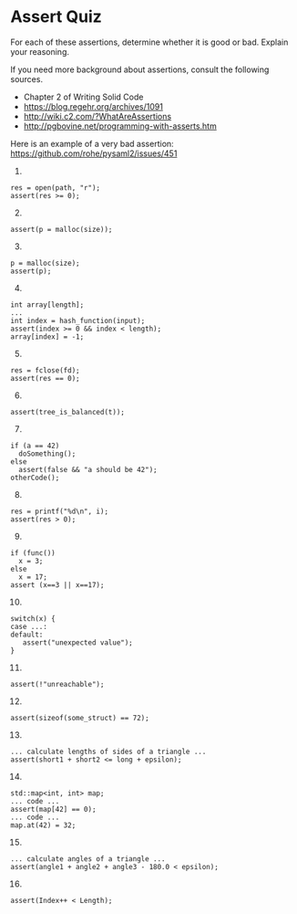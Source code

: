 # Assert Quiz

For each of these assertions, determine whether it is good or
bad. Explain your reasoning.

If you need more background about assertions, consult the following sources.
- Chapter 2 of Writing Solid Code
- https://blog.regehr.org/archives/1091
- http://wiki.c2.com/?WhatAreAssertions
- http://pgbovine.net/programming-with-asserts.htm

Here is an example of a very bad assertion:
  https://github.com/rohe/pysaml2/issues/451

1.
```
res = open(path, "r");
assert(res >= 0);
```

2.
```
assert(p = malloc(size));
```

3.
```
p = malloc(size);
assert(p);
```

4.
```
int array[length];
...
int index = hash_function(input);
assert(index >= 0 && index < length);
array[index] = -1;
```

5.
```
res = fclose(fd);
assert(res == 0);
```

6.
```
assert(tree_is_balanced(t));
```

7.
```
if (a == 42)
  doSomething();
else
  assert(false && "a should be 42");
otherCode();
```

8.
```
res = printf("%d\n", i);
assert(res > 0);
```

9.
```
if (func())
  x = 3;
else
  x = 17;
assert (x==3 || x==17);
```

10.
```
switch(x) {
case ...:
default:
   assert("unexpected value");
}
```

11.
```
assert(!"unreachable");
```

12.
```
assert(sizeof(some_struct) == 72);
```

13.
```
... calculate lengths of sides of a triangle ...
assert(short1 + short2 <= long + epsilon);
```

14.
```
std::map<int, int> map;
... code ...
assert(map[42] == 0);
... code ...
map.at(42) = 32;
```

15.
```
... calculate angles of a triangle ...
assert(angle1 + angle2 + angle3 - 180.0 < epsilon);
```

16.
```
assert(Index++ < Length);
```
